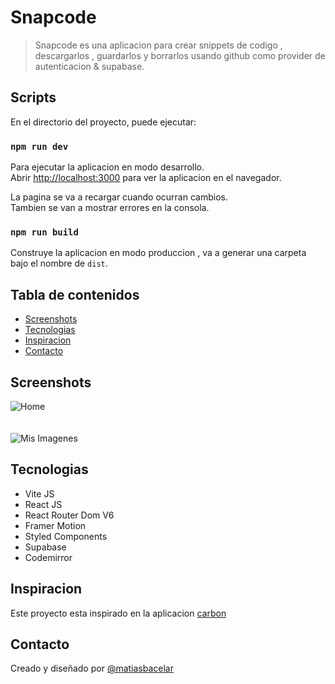 # Snapcode

> Snapcode es una aplicacion para crear snippets de codigo , descargarlos , guardarlos y borrarlos usando github como provider de autenticacion & supabase.

## Scripts

En el directorio del proyecto, puede ejecutar:


### `npm run dev`

Para ejecutar la aplicacion en modo desarrollo.\
Abrir [http://localhost:3000](http://localhost:3000) para ver la aplicacion en el navegador.

La pagina se va a recargar cuando ocurran cambios.\
Tambien se van a mostrar errores en la consola.


### `npm run build`

Construye la aplicacion en modo produccion , va a generar una carpeta bajo el nombre de `dist`.

## Tabla de contenidos

- [Screenshots](#screenshots)
- [Tecnologias](#tecnologias)
- [Inspiracion](#inspiracion)
- [Contacto](#contacto)

## Screenshots

![Home](https://user-images.githubusercontent.com/64114079/145753359-544165f0-c14a-4d41-be0e-f35547031b96.png)
<br />
<br />
<br />
![Mis Imagenes](https://user-images.githubusercontent.com/64114079/145753435-0ac078e0-53bc-4087-af78-1478ae2b388f.png)

## Tecnologias

- Vite JS
- React JS
- React Router Dom V6
- Framer Motion
- Styled Components
- Supabase
- Codemirror

## Inspiracion

Este proyecto esta inspirado en la aplicacion [carbon](https://carbon.now.sh/)

## Contacto

Creado y diseñado por [@matiasbacelar](https://github.com/matiasbacelar98)
